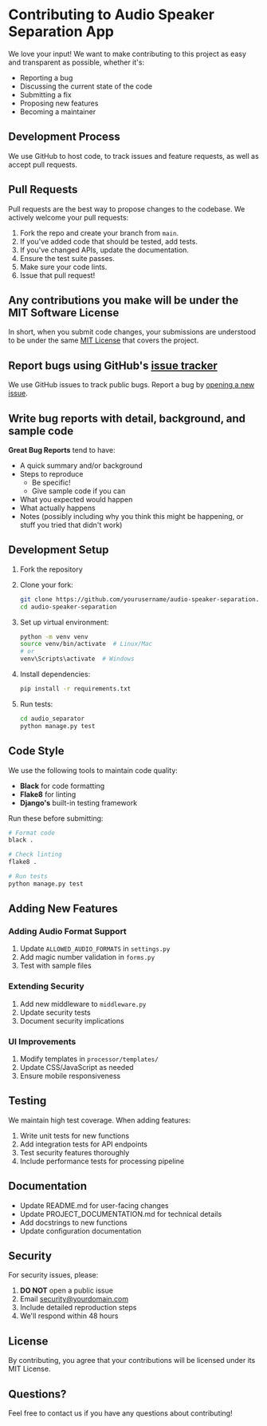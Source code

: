 # Contributing to Audio Speaker Separation App

We love your input! We want to make contributing to this project as easy and transparent as possible, whether it's:

- Reporting a bug
- Discussing the current state of the code
- Submitting a fix
- Proposing new features
- Becoming a maintainer

## Development Process

We use GitHub to host code, to track issues and feature requests, as well as accept pull requests.

## Pull Requests

Pull requests are the best way to propose changes to the codebase. We actively welcome your pull requests:

1. Fork the repo and create your branch from `main`.
2. If you've added code that should be tested, add tests.
3. If you've changed APIs, update the documentation.
4. Ensure the test suite passes.
5. Make sure your code lints.
6. Issue that pull request!

## Any contributions you make will be under the MIT Software License

In short, when you submit code changes, your submissions are understood to be under the same [MIT License](LICENSE) that covers the project.

## Report bugs using GitHub's [issue tracker](https://github.com/yourusername/audio-speaker-separation/issues)

We use GitHub issues to track public bugs. Report a bug by [opening a new issue](https://github.com/yourusername/audio-speaker-separation/issues/new).

## Write bug reports with detail, background, and sample code

**Great Bug Reports** tend to have:

- A quick summary and/or background
- Steps to reproduce
  - Be specific!
  - Give sample code if you can
- What you expected would happen
- What actually happens
- Notes (possibly including why you think this might be happening, or stuff you tried that didn't work)

## Development Setup

1. Fork the repository
2. Clone your fork:
   ```bash
   git clone https://github.com/yourusername/audio-speaker-separation.git
   cd audio-speaker-separation
   ```

3. Set up virtual environment:
   ```bash
   python -m venv venv
   source venv/bin/activate  # Linux/Mac
   # or
   venv\Scripts\activate  # Windows
   ```

4. Install dependencies:
   ```bash
   pip install -r requirements.txt
   ```

5. Run tests:
   ```bash
   cd audio_separator
   python manage.py test
   ```

## Code Style

We use the following tools to maintain code quality:

- **Black** for code formatting
- **Flake8** for linting
- **Django's** built-in testing framework

Run these before submitting:

```bash
# Format code
black .

# Check linting
flake8 .

# Run tests
python manage.py test
```

## Adding New Features

### Adding Audio Format Support

1. Update `ALLOWED_AUDIO_FORMATS` in `settings.py`
2. Add magic number validation in `forms.py`
3. Test with sample files

### Extending Security

1. Add new middleware to `middleware.py`
2. Update security tests
3. Document security implications

### UI Improvements

1. Modify templates in `processor/templates/`
2. Update CSS/JavaScript as needed
3. Ensure mobile responsiveness

## Testing

We maintain high test coverage. When adding features:

1. Write unit tests for new functions
2. Add integration tests for API endpoints
3. Test security features thoroughly
4. Include performance tests for processing pipeline

## Documentation

- Update README.md for user-facing changes
- Update PROJECT_DOCUMENTATION.md for technical details
- Add docstrings to new functions
- Update configuration documentation

## Security

For security issues, please:

1. **DO NOT** open a public issue
2. Email security@yourdomain.com
3. Include detailed reproduction steps
4. We'll respond within 48 hours

## License

By contributing, you agree that your contributions will be licensed under its MIT License.

## Questions?

Feel free to contact us if you have any questions about contributing!
